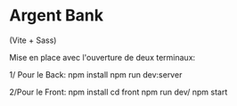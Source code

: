 # Argent Bank
(Vite + Sass) 

Mise en place avec l'ouverture de deux terminaux:

1/ Pour le Back:
npm install
npm run dev:server

2/Pour le Front:
npm install
cd front
npm run dev/ npm start


